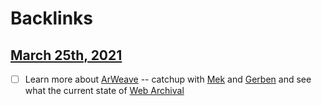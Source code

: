 
# Backlinks
## [March 25th, 2021](<March 25th, 2021.md>)
- [ ] Learn more about [ArWeave](<ArWeave.md>) -- catchup with [Mek](<Mek.md>) and [Gerben](<Gerben.md>) and see what the current state of [Web Archival](<Web Archival.md>)

